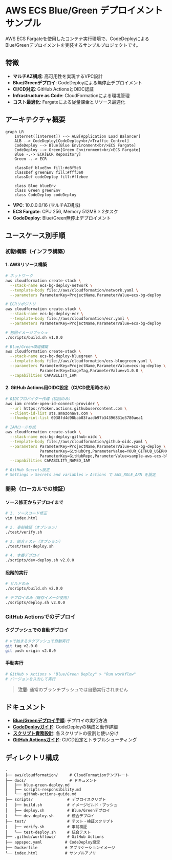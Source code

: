 # AWS ECS Blue/Green デプロイメントサンプル

AWS ECS Fargateを使用したコンテナ実行環境で、CodeDeployによるBlue/Greenデプロイメントを実装するサンプルプロジェクトです。

## 特徴

- **マルチAZ構成**: 高可用性を実現するVPC設計
- **Blue/Greenデプロイ**: CodeDeployによる無停止デプロイメント
- **CI/CD対応**: GitHub ActionsとOIDC認証
- **Infrastructure as Code**: CloudFormationによる環境管理
- **コスト最適化**: Fargateによる従量課金とリソース最適化

## アーキテクチャ概要

```mermaid
graph LR
    Internet([Internet]) --> ALB[Application Load Balancer]
    ALB --> CodeDeploy[CodeDeploy<br/>Traffic Control]
    CodeDeploy --> Blue[Blue Environment<br/>ECS Fargate]
    CodeDeploy --> Green[Green Environment<br/>ECS Fargate]
    Blue -.-> ECR[ECR Repository]
    Green -.-> ECR
    
    classDef blueEnv fill:#e8f5e8
    classDef greenEnv fill:#fff3e0
    classDef codeDeploy fill:#ffebee
    
    class Blue blueEnv
    class Green greenEnv
    class CodeDeploy codeDeploy
```

- **VPC**: 10.0.0.0/16 (マルチAZ構成)
- **ECS Fargate**: CPU 256, Memory 512MB × 2タスク
- **CodeDeploy**: Blue/Green無停止デプロイメント

## ユースケース別手順

### 初期構築（インフラ構築）

#### 1. AWSリソース構築
```bash
# ネットワーク
aws cloudformation create-stack \
  --stack-name ecs-bg-deploy-network \
  --template-body file://aws/cloudformation/network.yaml \
  --parameters ParameterKey=ProjectName,ParameterValue=ecs-bg-deploy

# ECRリポジトリ
aws cloudformation create-stack \
  --stack-name ecs-bg-deploy-ecr \
  --template-body file://aws/cloudformation/ecr.yaml \
  --parameters ParameterKey=ProjectName,ParameterValue=ecs-bg-deploy

# 初回イメージプッシュ
./scripts/build.sh v1.0.0

# Blue/Green環境構築
aws cloudformation create-stack \
  --stack-name ecs-bg-deploy-bluegreen \
  --template-body file://aws/cloudformation/ecs-bluegreen.yaml \
  --parameters ParameterKey=ProjectName,ParameterValue=ecs-bg-deploy \
               ParameterKey=ImageTag,ParameterValue=v1.0.0 \
  --capabilities CAPABILITY_IAM
```

#### 2. GitHub Actions用OIDC設定（CI/CD使用時のみ）
```bash
# OIDCプロバイダー作成（初回のみ）
aws iam create-open-id-connect-provider \
  --url https://token.actions.githubusercontent.com \
  --client-id-list sts.amazonaws.com \
  --thumbprint-list 6938fd4d98bab03faadb97b34396831e3780aea1

# IAMロール作成
aws cloudformation create-stack \
  --stack-name ecs-bg-deploy-github-oidc \
  --template-body file://aws/cloudformation/github-oidc.yaml \
  --parameters ParameterKey=ProjectName,ParameterValue=ecs-bg-deploy \
               ParameterKey=GitHubOrg,ParameterValue=YOUR_GITHUB_USERNAME \
               ParameterKey=GitHubRepo,ParameterValue=sample-aws-ecs-blue-green-deploy \
  --capabilities CAPABILITY_NAMED_IAM

# GitHub Secrets設定
# Settings > Secrets and variables > Actions で AWS_ROLE_ARN を設定
```

### 開発（ローカルでの検証）

#### ソース修正からデプロイまで
```bash
# 1. ソースコード修正
vim index.html

# 2. 事前検証（オプション）
./test/verify.sh

# 3. 統合テスト（オプション）
./test/test-deploy.sh

# 4. 本番デプロイ
./scripts/dev-deploy.sh v2.0.0
```

#### 段階的実行
```bash
# ビルドのみ
./scripts/build.sh v2.0.0

# デプロイのみ（既存イメージ使用）
./scripts/deploy.sh v2.0.0
```

### GitHub Actionsでのデプロイ

#### タグプッシュでの自動デプロイ
```bash
# vで始まるタグプッシュで自動実行
git tag v2.0.0
git push origin v2.0.0
```

#### 手動実行
```bash
# GitHub > Actions > "Blue/Green Deploy" > "Run workflow"
# バージョンを入力して実行
```

> **注意**: 通常のブランチプッシュでは自動実行されません

## ドキュメント

- **[Blue/Greenデプロイ手順](docs/blue-green-deploy.md)**: デプロイの実行方法
- **[CodeDeployガイド](docs/codedeploy-guide.md)**: CodeDeployの構成と動作詳細
- **[スクリプト責務設計](docs/scripts-responsibility.md)**: 各スクリプトの役割と使い分け
- **[GitHub Actionsガイド](docs/github-actions-guide.md)**: CI/CD設定とトラブルシューティング

## ディレクトリ構成
```
.
├── aws/cloudformation/     # CloudFormationテンプレート
├── docs/                   # ドキュメント
│   ├── blue-green-deploy.md
│   ├── scripts-responsibility.md
│   └── github-actions-guide.md
├── scripts/               # デプロイスクリプト
│   ├── build.sh           # イメージビルド・プッシュ
│   ├── deploy.sh          # Blue/Greenデプロイ
│   └── dev-deploy.sh      # 統合デプロイ
├── test/                  # テスト・検証スクリプト
│   ├── verify.sh          # 事前検証
│   └── test-deploy.sh     # 統合テスト
├── .github/workflows/     # GitHub Actions
├── appspec.yaml          # CodeDeploy設定
├── Dockerfile            # アプリケーションイメージ
└── index.html            # サンプルアプリ
```